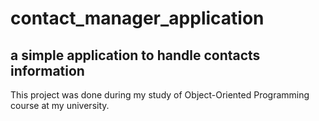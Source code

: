 # contact_manager_application

## a simple application to handle contacts information 
This project was done during my study of Object-Oriented Programming course at my university.
